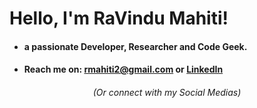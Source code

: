 #  Hello, I'm RaVindu Mahiti!
* #### a passionate Developer, Researcher and Code Geek.


* #### Reach me on: rmahiti2@gmail.com or [LinkedIn](https://www.linkedin.com/in/ravindu-mahiti)
 <h6 align="center"> (Or connect with my Social Medias) </h6>
